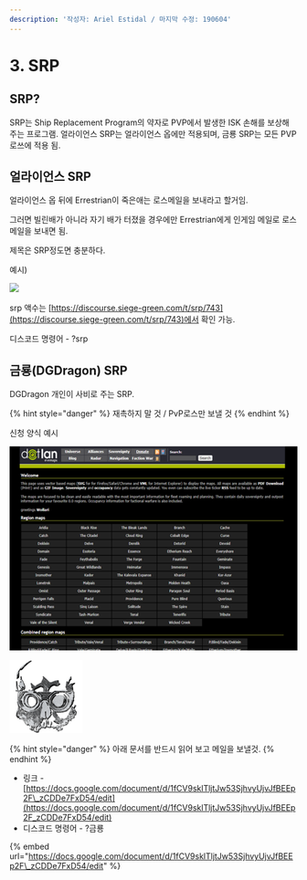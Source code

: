 ```yaml
---
description: '작성자: Ariel Estidal / 마지막 수정: 190604'
---
```


# 3. SRP

## SRP?

SRP는 Ship Replacement Program의 약자로 PVP에서 발생한 ISK 손해를 보상해 주는 프로그램. 얼라이언스 SRP는 얼라이언스 옵에만 적용되며, 금룡 SRP는 모든 PVP 로쓰에 적용 됨.

## 얼라이언스 SRP

얼라이언스 옵 뒤에 Errestrian이 죽은애는 로스메일을 보내라고 할거임.

그러면 빌린배가 아니라 자기 배가 터졌을 경우에만 Errestrian에게 인게임 메일로 로스메일을 보내면 됨.

제목은 SRP정도면 충분하다.

예시\)

![](https://lh3.googleusercontent.com/lfQw3eEmMWcF-Xn8ADFDewxarkjcB3AYpoudR6wA29bbNiGd-mfVToEgfrTYIEPgsljpyZ9_JROu3ZxFDkTIjDrzlsnfmumk1wT35L2TQUQe0sHeXXOHYyvNvWEpTC7FBz6_Q7UE)

srp 액수는 [https://discourse.siege-green.com/t/srp/743](https://discourse.siege-green.com/t/srp/743)에서 확인 가능.

디스코드 명령어 - ?srp

## 금룡\(DGDragon\) SRP

DGDragon 개인이 사비로 주는 SRP.

{% hint style="danger" %}
재촉하지 말 것 / PvP로스만 보낼 것
{% endhint %}

신청 양식 예시

![](../.gitbook/assets/image%20%2848%29.png)

![](../.gitbook/assets/image%20%28102%29.png)

{% hint style="danger" %}
아래 문서를 반드시 읽어 보고 메일을 보낼것.
{% endhint %}

* 링크 - [https://docs.google.com/document/d/1fCV9sklTljtJw53SjhvyUjvJfBEEp2F\_zCDDe7FxD54/edit](https://docs.google.com/document/d/1fCV9sklTljtJw53SjhvyUjvJfBEEp2F_zCDDe7FxD54/edit)
* 디스코드 명령어 - ?금룡

{% embed url="https://docs.google.com/document/d/1fCV9sklTljtJw53SjhvyUjvJfBEEp2F\_zCDDe7FxD54/edit" %}

